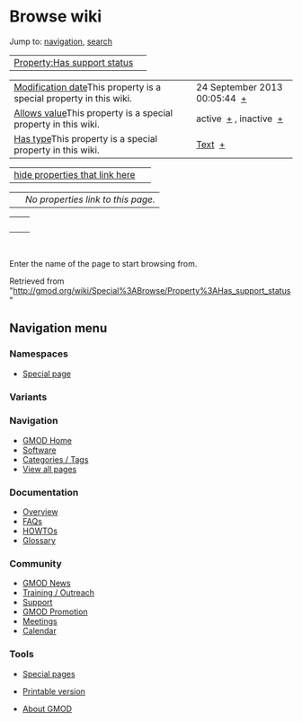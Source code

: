 









<span id="top"></span>







# <span dir="auto">Browse wiki</span>









Jump to: [navigation](#mw-navigation), [search](#p-search)





|  |  |
|----|----|
| [Property:Has support status](/wiki/Property%3AHas_support_status "Property:Has support status") |  |

|  |  |
|----|----|
| <span class="smw-highlighter" data-type="1" state="inline" data-title="Property"><span class="smwbuiltin">[Modification date](/wiki/Property:Modification_date "Property:Modification date")</span><span class="smwttcontent">This property is a special property in this wiki.</span></span> | <span class="smwb-value">24 September 2013 00:05:44  <span class="smwsearch">[+](/wiki/Special%3ASearchByProperty/Modification-20date/24-20September-202013-2000:05:44 "Special%3ASearchByProperty/Modification-20date/24-20September-202013-2000:05:44")</span></span> |
| <span class="smw-highlighter" data-type="1" state="inline" data-title="Property"><span class="smwbuiltin">[Allows value](/wiki/Property%3AAllows_value "Property:Allows value")</span><span class="smwttcontent">This property is a special property in this wiki.</span></span> | <span class="smwb-value">active  <span class="smwsearch">[+](/wiki/Special%3ASearchByProperty/Allows-20value/active "Special%3ASearchByProperty/Allows-20value/active")</span></span> , <span class="smwb-value">inactive  <span class="smwsearch">[+](/wiki/Special%3ASearchByProperty/Allows-20value/inactive "Special%3ASearchByProperty/Allows-20value/inactive")</span></span> |
| <span class="smw-highlighter" data-type="1" state="inline" data-title="Property"><span class="smwbuiltin">[Has type](/wiki/Property%3AHas_type "Property:Has type")</span><span class="smwttcontent">This property is a special property in this wiki.</span></span> | <span class="smwb-value">[Text](/wiki/Special%3ATypes/Text "Special%3ATypes/Text")  <span class="smwsearch">[+](/wiki/Special%3ASearchByProperty/Has-20type/Text "Special%3ASearchByProperty/Has-20type/Text")</span></span> |

<span id="smw_browse_incoming"></span>

|  |  |
|----|----|
| [hide properties that link here](/mediawiki/index.php?title=Special:Browse&offset=0&dir=out&article=Property%3AHas+support+status)  |  |

|     |                                    |
|-----|------------------------------------|
|     | *No properties link to this page.* |

|     |     |
|-----|-----|
|     |     |

 

Enter the name of the page to start browsing from.  





Retrieved from
"<http://gmod.org/wiki/Special%3ABrowse/Property%3AHas_support_status>"

















## Navigation menu









### Namespaces

- <span id="ca-nstab-special">[Special
  page](/wiki/Special%3ABrowse/Property%3AHas_support_status "This is a special page, you cannot edit the page itself")</span>





### 

### Variants[](#)



























<a href="/wiki/Main_Page"
style="background-image: url(http://gmod.org/images/GMOD-cogs.png);"
title="Visit the main page"></a>





### Navigation



- <span id="n-GMOD-Home">[GMOD Home](/wiki/Main_Page)</span>
- <span id="n-Software">[Software](/wiki/GMOD_Components)</span>
- <span id="n-Categories-.2F-Tags">[Categories /
  Tags](/wiki/Categories)</span>
- <span id="n-View-all-pages">[View all
  pages](/wiki/Special:AllPages)</span>







### Documentation



- <span id="n-Overview">[Overview](/wiki/Overview)</span>
- <span id="n-FAQs">[FAQs](/wiki/Category%3AFAQ)</span>
- <span id="n-HOWTOs">[HOWTOs](/wiki/Category%3AHOWTO)</span>
- <span id="n-Glossary">[Glossary](/wiki/Glossary)</span>







### Community



- <span id="n-GMOD-News">[GMOD News](/wiki/GMOD_News)</span>
- <span id="n-Training-.2F-Outreach">[Training /
  Outreach](/wiki/Training_and_Outreach)</span>
- <span id="n-Support">[Support](/wiki/Support)</span>
- <span id="n-GMOD-Promotion">[GMOD
  Promotion](/wiki/GMOD_Promotion)</span>
- <span id="n-Meetings">[Meetings](/wiki/Meetings)</span>
- <span id="n-Calendar">[Calendar](/wiki/Calendar)</span>







### Tools



- <span id="t-specialpages"><a href="/wiki/Special%3ASpecialPages" accesskey="q"
  title="A list of all special pages [q]">Special pages</a></span>
- <span id="t-print"><a
  href="/mediawiki/index.php?title=Special%3ABrowse/Property%3AHas_support_status&amp;printable=yes"
  rel="alternate" accesskey="p"
  title="Printable version of this page [p]">Printable version</a></span>











- <span id="footer-places-about">[About
  GMOD](/wiki/GMOD%3AAbout "GMOD%3AAbout")</span>

<!-- -->







